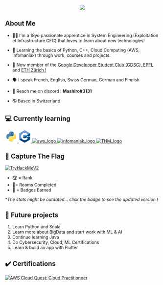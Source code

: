 <!-- Profile Introduction -->
<p align="center">
 <a href="https://www.linkedin.com/in/nico-mengisen-9890b4203/">
  <img src="https://readme-typing-svg.demolab.com/?lines=Hello,%20I'm%20Nico%20aka%20Mashiro3131!;Apprentice%20in%20System%20Engineering;2nd%20year%20of%20apprenticeship!;Always%20discovering%20new%20tech!:D&font=Fira%20Code&center=true&width=440&height=45&color=F70000&Center=true&pause=1000&size=22" />
 </a>
</p>

## About Me

- 👨‍💻 I'm a 18yo passionate apprentice in System Engineering (Exploitation et Infrastructure CFC) that loves to learn about new technologies!    
 
- 📖 Learning the basics of Python, C++, Cloud Computing (AWS, Infomaniak) through work, courses and projects.
     
- 🔰 New member of the [Google Developper Student Club (GDSC), EPFL](https://gdsc.community.dev/epfl/) and [ETH Zürich !](https://gdsc.community.dev/eth-zurich/)

- 🗣 I speak French, English, Swiss German, German and Finnish

- 👾 Reach me on discord ! **Mashiro#3131**

- 🌎 Based in Switzerland

## 💻 Currently learning

<!-- Python logo -->
<a href="https://www.python.org" target="_blank" rel="noreferrer">
 <img src="https://raw.githubusercontent.com/devicons/devicon/master/icons/python/python-original.svg" alt="python_logo" width="40" height="40"/>
</a>

<!-- C++ logo -->
<a href="https://www.w3schools.com/cpp/" target="_blank" rel="noreferrer"> 
 <img src="https://raw.githubusercontent.com/devicons/devicon/master/icons/cplusplus/cplusplus-original.svg" alt="cplusplus_logo" width="40" height="40"/>
</a>

<!-- AWS logo -->
<a href="https://www.w3schools.com/aws/index.php" target="_blank" rel="noreferrer"> 
 <img src="https://www.w3schools.com/aws/images/awslogo.png" alt="aws_logo" width="70" height="40"/>
</a>

<!-- Infomaniak logo -->
<a href="https://www.infomaniak.com/en/hosting/public-cloud" target="_blank" rel="noreferrer"> 
 <img src="https://www.infomaniak.com/img/company/logos/logo-k.svg" alt="infomaniak_logo" width="40" height="40"/>
</a>

<!-- TryHackme logo -->
<a href="https://tryhackme.com/" target="_blank" rel="noreferrer"> 
 <img src="https://assets.tryhackme.com/img/logo/tryhackme_logo_full.svg" alt="THM_logo" width="76" height="40"/>
</a>



## 🚩 Capture The Flag
<!--TryHackMe Profile -->
<a href="https://tryhackme.com/p/Mashiro3131" target="_blank" rel="noreferrer">
 <img src="https://tryhackme-badges.s3.amazonaws.com/Mashiro3131.png?2" alt="TryHackMeV2">
</a>


<!-- Old
<a href="https://tryhackme.com/p/Mashiro3131" target="_blank" rel="noreferrer">
   <img src="https://media3.giphy.com/media/l7V8EEcb3w4u4HaAkQ/giphy.gif" alt="TryHackMe" width="437,5" height="129"/>
</a>
-->

- 🏆 = Rank
- 🚪= Rooms Completed
- 🎯 = Badges Earned

**The stats might be outdated... click the badge to see the updated version !*



## 🚧 Future projects
1. Learn Python and Scala
2. Learn more about BigData and start work with ML & AI
3. Continue learning Java
4. Do Cybersecurity, Cloud, ML Certifications
5. Learn & build an app with Flutter


## ✔️ Certifications

<!-- My AWS Cloud Quest: Cloud Practicioner certification -->
<p> 
 <a href="https://www.credly.com/badges/4f6011fd-c809-4139-8976-970224ed8297/public_url" target="_blank" rel="noreferrer">
  <img src="https://images.credly.com/size/340x340/images/2784d0d8-327c-406f-971e-9f0e15097003/image.png" alt="AWS Cloud Quest: Cloud Practitionner" width="150"          height="150">
 </a>
</p>
